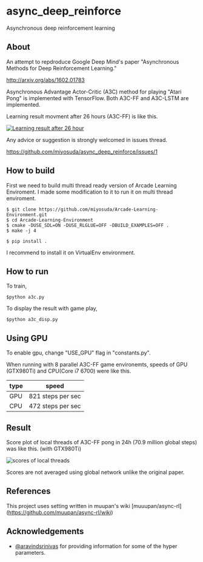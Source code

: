 # async_deep_reinforce

Asynchronous deep reinforcement learning

## About

An attempt to repdroduce Google Deep Mind's paper "Asynchronous Methods for Deep Reinforcement Learning."

http://arxiv.org/abs/1602.01783

Asynchronous Advantage Actor-Critic (A3C) method for playing "Atari Pong" is implemented with TensorFlow.
Both A3C-FF and A3C-LSTM are implemented.

Learning result movment after 26 hours (A3C-FF) is like this.

[![Learning result after 26 hour](http://narr.jp/private/miyoshi/deep_learning/a3c_preview_image.jpg)](https://youtu.be/ZU71YdAedZs)

Any advice or suggestion is strongly welcomed in issues thread.

https://github.com/miyosuda/async_deep_reinforce/issues/1

## How to build

First we need to build multi thread ready version of Arcade Learning Enviroment.
I made some modification to it to run it on multi thread enviroment.

    $ git clone https://github.com/miyosuda/Arcade-Learning-Environment.git
    $ cd Arcade-Learning-Environment
    $ cmake -DUSE_SDL=ON -DUSE_RLGLUE=OFF -DBUILD_EXAMPLES=OFF .
    $ make -j 4
	
    $ pip install .

I recommend to install it on VirtualEnv environment.

## How to run

To train,

    $python a3c.py

To display the result with game play,

    $python a3c_disp.py

## Using GPU
To enable gpu, change "USE_GPU" flag in "constants.py".

When running with 8 parallel A3C-FF game environemts, speeds of GPU (GTX980Ti) and CPU(Core i7 6700) were like this.

|type | speed             |
|-----|-------------------|
| GPU | 821 steps per sec |
| CPU | 472 steps per sec |


## Result
Score plot of local threads of A3C-FF pong in 24h (70.9 million global steps) was like this. (with GTX980Ti)

![scores of local threads](https://github.com/miyosuda/async_deep_reinforce/blob/master/docs/graph_24h.png)

Scores are not averaged using global network unlike the original paper.

## References

This project uses setting written in muupan's wiki [muuupan/async-rl] (https://github.com/muupan/async-rl/wiki)


## Acknowledgements

- [@aravindsrinivas](https://github.com/aravindsrinivas) for providing information for some of the hyper parameters.


